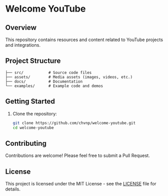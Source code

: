 # Welcome YouTube

## Overview
This repository contains resources and content related to YouTube projects and integrations.

## Project Structure
```
├── src/           # Source code files
├── assets/        # Media assets (images, videos, etc.)
├── docs/          # Documentation
└── examples/      # Example code and demos
```

## Getting Started
1. Clone the repository:
   ```bash
   git clone https://github.com/chvnp/welcome-youtube.git
   cd welcome-youtube
   ```

## Contributing
Contributions are welcome! Please feel free to submit a Pull Request.

## License
This project is licensed under the MIT License - see the [LICENSE](LICENSE) file for details.